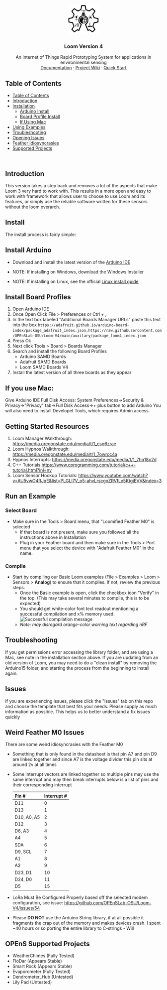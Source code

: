 <p align="center">
    <img src="https://github.com/OPEnSLab-OSU/Loom/blob/gh-pages/Aux/OPEnSLogo.png" alt="logo" width="100" height="100">
  </a>
</p>

<h3 align="center">Loom Version 4</h3>
<p align="center">
  An Internet of Things Rapid Prototyping System for applications in environmental sensing
  <br>
  <a href="https://openslab-osu.github.io/Loom-V4">Documentation</a>
  ·
  <a href="https://github.com/OPEnSLab-OSU/Loom-V4/wiki">Project Wiki</a>
  ·
  <a href="#">Quick Start</a>
</p>

## Table of Contents

- [Table of Contents](#table-of-contents)
- [Introduction](#introduction)
- [Installation](#Install)
    - [Arduino Install](#install-arduino)
    - [Board Profile Install](#install-board-profiles)
    - [If Using Mac](#if-you-use-mac)
- [Using Examples](#run-an-example)
- [Troubleshooting](#troubleshooting)
- [Opening Issues](#issues)
- [Feather Idiosyncrasies](#weird-feather-m0-issues)
- [Supported Projects](#opens-supported-projects)

<br>

## Introduction

This version takes a step back and removes a lot of the aspects that make Loom 3 very hard to work with. 
This results in a more open and easy to work with framework that allows user to choose to use Loom and its features,
or simply use the reliable software written for these sensors without the loom overarch.

## Install

The install process is fairly simple:

## Install Arduino

- Download and install the latest version of the [Arduino IDE](https://www.arduino.cc/en/Main/Software)

- NOTE: If installing on Windows, download the Windows Installer
 
- NOTE: If installing on Linux, see the official [Linux install guide](https://www.arduino.cc/en/Guide/Linux) 

## Install Board Profiles
1. Open Arduino IDE 
2. Once Open Click File > Preferences or Ctrl + ,
3. In the text box labeled "Additional Boards Manager URLs" paste this text into the box `https://adafruit.github.io/arduino-board-index/package_adafruit_index.json,https://raw.githubusercontent.com/OPEnSLab-OSU/Loom-V4/main/auxilary/package_loom4_index.json`
4. Press Ok
5. Next click Tools > Board > Boards Manager
6. Search and install the following Board Profiles
   - Arduino SAMD Boards
   - Adafruit SAMD Boards
   - Loom SAMD Boards V4
7. Install the latest version of all three boards as they appear

## If you use Mac:
Give Arduino IDE Full Disk Access:
System Preferences->Security & Privacy->"Privacy" tab->Full Disk Access->+ plus button to add Arduino
You will also need to install Developet Tools, which requires Admin access.

## Getting Started Resources
1. Loom Manager Walkthrough: https://media.oregonstate.edu/media/t/1_csq6zrae
2. Loom Hypnos Walkthrough: https://media.oregonstate.edu/media/t/1_7owroc4a
3. Hypnos Interrupts: https://media.oregonstate.edu/media/t/1_7hq18o2d
4. C++ Tutorials https://www.cprogramming.com/tutorial/c++-tutorial.html?inl=nv
5. Loom Sensor Hookup Tutorials: https://www.youtube.com/watch?v=AU5vwO4RJqE&list=PLGLI7V_o5-ahvLrscgoZRVfLx5KtgjEVV&index=3

## Run an Example

### Select Board

- Make sure in the Tools > Board menu, that "Loomified Feather M0" is selected
  - If that board is not present, make sure you followed all the instructions above in Installation
  - Plug in your Feather board and then make sure in the Tools > Port menu that you select the device with "Adafruit Feather M0" in the name.
  
### Compile

- Start by compiling our Basic Loom examples (File > Examples > Loom > Sensors > **Analog**) to ensure that it compiles. If not, review the previous steps.
  - Once the Basic example is open, click the checkbox icon "Verify" in the top. (This may take several minutes to compile, this is to be expected) 
  - You should get white-color font text readout mentioning a successful compilation and x% memory used.
![Successful compilation message](https://i.ibb.co/kS8jFbj/Arduino.png)
  - *Note: may disregard orange-color warning text regarding nRF*

## Troubleshooting
If you get permissions error accessing the library folder, and are using a Mac, see note in the installation section above.
If you are updating from an old version of Loom, you may need to do a "clean install" by removing the Arduino15 folder, and starting the process from the beginning to install again.

## Issues
If you are experiencing issues, please click the "Issues" tab on this repo and choose the template that best fits your needs. Please supply as much information as possible. This helps us to better understand a fix issues quickly

## Weird Feather M0 Issues
There are some weird idiosyncrasies with the Feather M0
 - Something that is only found in the datasheet is that pin A7 and pin D9 are linked together and since A7 is the voltage divider this pin sits at around 2v at all times
 - Some interrupt vectors are linked together so multiple pins may use the same interrupt and may then break interrupts below is a list of pins and their corresponding interrupt

    | Pin # | Interrupt # |
    |--- | --- |
    | D11 | 0 |
    | D13 | 1 |
    | D10, A0, A5 | 2 |
    | D12 | 3 |
    | D6, A3 | 4 |
    | A4 | 5 |
    | SDA | 6 |
    | D9, SCL | 7 |
    | A1 | 8 |
    | A2 | 9 |
    | D23, D1 | 10 |
    | D24, D0 | 11 |
    | D5 | 15 |
 - LoRa Must Be Configured Properly based off the selected modem configuration, see issue: https://github.com/OPEnSLab-OSU/Loom-V4/issues/54
 - Please <b>DO NOT</b> use the Arduino String library, if at all possible it fragments the crap out of the memory and makes devices crash. I spent ~40 hours or so porting the entire library to C-strings - Will

## OPEnS Supported Projects
 - WeatherChimes (Fully Tested)
 - FloDar (Appears Stable)
 - Smart Rock (Appears Stable)
 - Evaporometer (Fully Tested)
 - Dendrometer_Hub (Untested)
 - Lily Pad (Untested)
